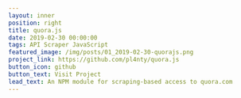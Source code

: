 ```yaml
---
layout: inner
position: right
title: quora.js
date: 2019-02-30 00:00:00
tags: API Scraper JavaScript
featured_image: /img/posts/01_2019-02-30-quorajs.png
project_link: https://github.com/pl4nty/quora.js
button_icon: github
button_text: Visit Project
lead_text: An NPM module for scraping-based access to quora.com
---
```

